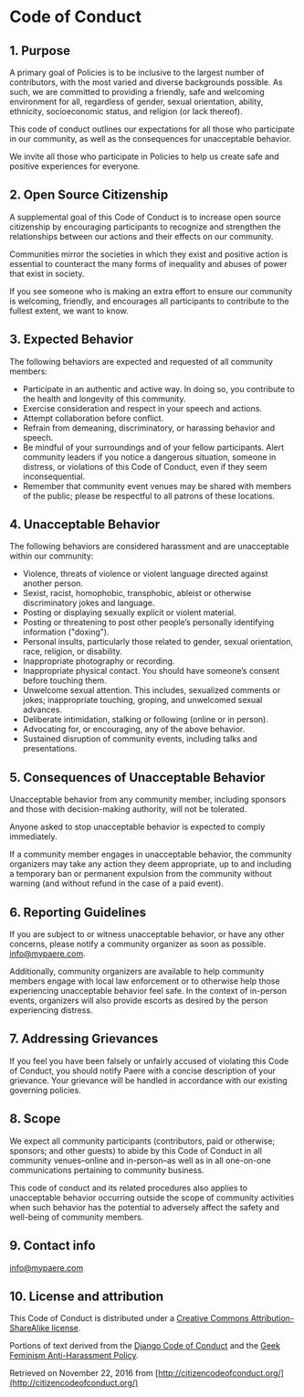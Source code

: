 # Code of Conduct

## 1. Purpose

A primary goal of Policies is to be inclusive to the largest number of contributors, with the most varied and diverse backgrounds possible. As such, we are committed to providing a friendly, safe and welcoming environment for all, regardless of gender, sexual orientation, ability, ethnicity, socioeconomic status, and religion (or lack thereof).

This code of conduct outlines our expectations for all those who participate in our community, as well as the consequences for unacceptable behavior.

We invite all those who participate in Policies to help us create safe and positive experiences for everyone.

## 2. Open Source Citizenship

A supplemental goal of this Code of Conduct is to increase open source citizenship by encouraging participants to recognize and strengthen the relationships between our actions and their effects on our community.

Communities mirror the societies in which they exist and positive action is essential to counteract the many forms of inequality and abuses of power that exist in society.

If you see someone who is making an extra effort to ensure our community is welcoming, friendly, and encourages all participants to contribute to the fullest extent, we want to know.

## 3. Expected Behavior

The following behaviors are expected and requested of all community members:

*   Participate in an authentic and active way. In doing so, you contribute to the health and longevity of this community.
*   Exercise consideration and respect in your speech and actions.
*   Attempt collaboration before conflict.
*   Refrain from demeaning, discriminatory, or harassing behavior and speech.
*   Be mindful of your surroundings and of your fellow participants. Alert community leaders if you notice a dangerous situation, someone in distress, or violations of this Code of Conduct, even if they seem inconsequential.
*   Remember that community event venues may be shared with members of the public; please be respectful to all patrons of these locations.

## 4. Unacceptable Behavior

The following behaviors are considered harassment and are unacceptable within our community:

*   Violence, threats of violence or violent language directed against another person.
*   Sexist, racist, homophobic, transphobic, ableist or otherwise discriminatory jokes and language.
*   Posting or displaying sexually explicit or violent material.
*   Posting or threatening to post other people’s personally identifying information ("doxing").
*   Personal insults, particularly those related to gender, sexual orientation, race, religion, or disability.
*   Inappropriate photography or recording.
*   Inappropriate physical contact. You should have someone’s consent before touching them.
*   Unwelcome sexual attention. This includes, sexualized comments or jokes; inappropriate touching, groping, and unwelcomed sexual advances.
*   Deliberate intimidation, stalking or following (online or in person).
*   Advocating for, or encouraging, any of the above behavior.
*   Sustained disruption of community events, including talks and presentations.

## 5. Consequences of Unacceptable Behavior

Unacceptable behavior from any community member, including sponsors and those with decision-making authority, will not be tolerated.

Anyone asked to stop unacceptable behavior is expected to comply immediately.

If a community member engages in unacceptable behavior, the community organizers may take any action they deem appropriate, up to and including a temporary ban or permanent expulsion from the community without warning (and without refund in the case of a paid event).

## 6. Reporting Guidelines

If you are subject to or witness unacceptable behavior, or have any other concerns, please notify a community organizer as soon as possible. info@mypaere.com.



Additionally, community organizers are available to help community members engage with local law enforcement or to otherwise help those experiencing unacceptable behavior feel safe. In the context of in-person events, organizers will also provide escorts as desired by the person experiencing distress.

## 7. Addressing Grievances

If you feel you have been falsely or unfairly accused of violating this Code of Conduct, you should notify Paere with a concise description of your grievance. Your grievance will be handled in accordance with our existing governing policies.



## 8. Scope

We expect all community participants (contributors, paid or otherwise; sponsors; and other guests) to abide by this Code of Conduct in all community venues–online and in-person–as well as in all one-on-one communications pertaining to community business.

This code of conduct and its related procedures also applies to unacceptable behavior occurring outside the scope of community activities when such behavior has the potential to adversely affect the safety and well-being of community members.

## 9. Contact info

info@mypaere.com

## 10. License and attribution

This Code of Conduct is distributed under a [Creative Commons Attribution-ShareAlike license](http://creativecommons.org/licenses/by-sa/3.0/).

Portions of text derived from the [Django Code of Conduct](https://www.djangoproject.com/conduct/) and the [Geek Feminism Anti-Harassment Policy](http://geekfeminism.wikia.com/wiki/Conference_anti-harassment/Policy).

Retrieved on November 22, 2016 from [http://citizencodeofconduct.org/](http://citizencodeofconduct.org/)

